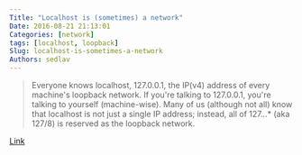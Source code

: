 ```yaml
---
Title: "Localhost is (sometimes) a network"
Date: 2016-08-21 21:13:01
Categories: [network]
tags: [localhost, loopback]
Slug: localhost-is-sometimes-a-network
Authors: sedlav
---
```


> Everyone knows localhost, 127.0.0.1, the IP(v4) address of every machine's loopback network. If you're talking to 127.0.0.1, you're talking to yourself (machine-wise). Many of us (although not all) know that localhost is not just a single IP address; instead, all of 127.*.*.* (aka 127/8) is reserved as the loopback network.

[Link](https://utcc.utoronto.ca/~cks/space/blog/sysadmin/LocalhostIsANetwork)
